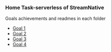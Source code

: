 ### Home Task-serverless of StreamNative

Goals achievements and readmes in each folder

* [Goal 1](/Goal-1)
* [Goal 2](/Goal-2)
* [Goal 3](/Goal-3)
* [Goal 4](/Goal-4)